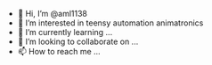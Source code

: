 - 👋 Hi, I’m @aml1138
- 👀 I’m interested in teensy automation animatronics
- 🌱 I’m currently learning ...
- 💞️ I’m looking to collaborate on ...
- 📫 How to reach me ...

<!---
aml1138/aml1138 is a ✨ special ✨ repository because its `README.md` (this file) appears on your GitHub profile.
You can click the Preview link to take a look at your changes.
--->
